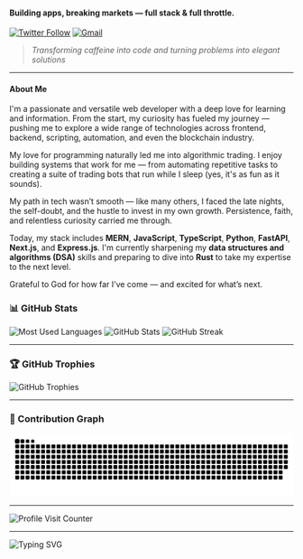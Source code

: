 #### Building apps, breaking markets — full stack & full throttle.

[![Twitter Follow](https://img.shields.io/twitter/follow/__nobledev_?color=1DA1F2&logo=twitter&style=for-the-badge)](https://twitter.com/_nobledev) [![Gmail](https://img.shields.io/badge/Gmail-D14836?style=for-the-badge&logo=gmail&logoColor=white)](mailto:basilgoodluck22@gmail.com)
> *Transforming caffeine into code and turning problems into elegant solutions*

---

#### About Me

I'm a passionate and versatile web developer with a deep love for learning and information. From the start, my curiosity has fueled my journey — pushing me to explore a wide range of technologies across frontend, backend, scripting, automation, and even the blockchain industry.

My love for programming naturally led me into algorithmic trading. I enjoy building systems that work for me — from automating repetitive tasks to creating a suite of trading bots that run while I sleep (yes, it's as fun as it sounds).

My path in tech wasn’t smooth — like many others, I faced the late nights, the self-doubt, and the hustle to invest in my own growth. Persistence, faith, and relentless curiosity carried me through.

Today, my stack includes **MERN**, **JavaScript**, **TypeScript**, **Python**, **FastAPI**, **Next.js**, and **Express.js**. I'm currently sharpening my **data structures and algorithms (DSA)** skills and preparing to dive into **Rust** to take my expertise to the next level.

Grateful to God for how far I’ve come — and excited for what’s next.

### 📊 GitHub Stats

<img src="https://github-readme-stats.vercel.app/api/top-langs?username=basilgoodluck&show_icons=true&locale=en&layout=compact&theme=tokyonight" alt="Most Used Languages" />

<img src="https://github-readme-stats.vercel.app/api?username=basilgoodluck&show_icons=true&theme=radical" alt="GitHub Stats" />

<img src="https://github-readme-streak-stats.herokuapp.com/?user=basilgoodluck&theme=radical" alt="GitHub Streak" />

---

### 🏆 GitHub Trophies

<img src="https://github-profile-trophy.vercel.app/?username=basilgoodluck&theme=darkhub&no-frame=true&margin-w=15&margin-h=15&column=7" alt="GitHub Trophies" />

---

### 🐍 Contribution Graph

<picture>
  <source media="(prefers-color-scheme: dark)" srcset="https://raw.githubusercontent.com/platane/platane/output/github-contribution-grid-snake-dark.svg">
  <source media="(prefers-color-scheme: light)" srcset="https://raw.githubusercontent.com/platane/platane/output/github-contribution-grid-snake.svg">
  <img alt="GitHub Contribution Grid Snake Animation" src="https://raw.githubusercontent.com/platane/platane/output/github-contribution-grid-snake.svg">
</picture>

---

<img src="https://moe-counter.glitch.me/get/@sh-y-zu?theme=gelbooru" alt="Profile Visit Counter" width="200">

---

<img src="https://readme-typing-svg.herokuapp.com?font=Fira+Code&size=18&duration=3000&pause=1000&width=500&lines=Thanks+for+visiting+my+profile!;Let's+connect+and+build+something+amazing!;Discord+bots%3F+Web3%3F+I've+got+you+covered!" alt="Typing SVG" />
